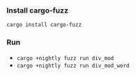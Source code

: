 ### Install cargo-fuzz

`cargo install cargo-fuzz`

### Run

* `cargo +nightly fuzz run div_mod`
* `cargo +nightly fuzz run div_mod_word`

